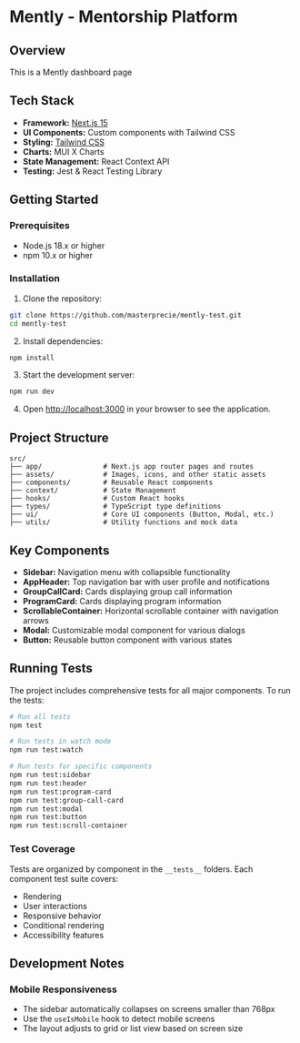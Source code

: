 # Mently - Mentorship Platform

## Overview

This is a Mently dashboard page

## Tech Stack

- **Framework:** [Next.js 15](https://nextjs.org/)
- **UI Components:** Custom components with Tailwind CSS
- **Styling:** [Tailwind CSS](https://tailwindcss.com/)
- **Charts:** MUI X Charts
- **State Management:** React Context API
- **Testing:** Jest & React Testing Library

## Getting Started

### Prerequisites

- Node.js 18.x or higher
- npm 10.x or higher

### Installation

1. Clone the repository:

```bash
git clone https://github.com/masterprecie/mently-test.git
cd mently-test
```

2. Install dependencies:

```bash
npm install
```

3. Start the development server:

```bash
npm run dev
```

4. Open [http://localhost:3000](http://localhost:3000) in your browser to see the application.

## Project Structure

```
src/
├── app/               # Next.js app router pages and routes
├── assets/            # Images, icons, and other static assets
├── components/        # Reusable React components
├── context/           # State Management
├── hooks/             # Custom React hooks
├── types/             # TypeScript type definitions
├── ui/                # Core UI components (Button, Modal, etc.)
├── utils/             # Utility functions and mock data
```

## Key Components

- **Sidebar:** Navigation menu with collapsible functionality
- **AppHeader:** Top navigation bar with user profile and notifications
- **GroupCallCard:** Cards displaying group call information
- **ProgramCard:** Cards displaying program information
- **ScrollableContainer:** Horizontal scrollable container with navigation arrows
- **Modal:** Customizable modal component for various dialogs
- **Button:** Reusable button component with various states

## Running Tests

The project includes comprehensive tests for all major components. To run the tests:

```bash
# Run all tests
npm test

# Run tests in watch mode
npm run test:watch

# Run tests for specific components
npm run test:sidebar
npm run test:header
npm run test:program-card
npm run test:group-call-card
npm run test:modal
npm run test:button
npm run test:scroll-container
```

### Test Coverage

Tests are organized by component in the `__tests__` folders. Each component test suite covers:

- Rendering
- User interactions
- Responsive behavior
- Conditional rendering
- Accessibility features

## Development Notes

### Mobile Responsiveness

- The sidebar automatically collapses on screens smaller than 768px
- Use the `useIsMobile` hook to detect mobile screens
- The layout adjusts to grid or list view based on screen size
